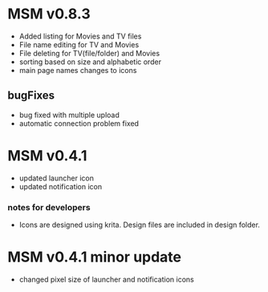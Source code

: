 # MSM v0.8.3

- Added listing for Movies and TV files
- File name editing for TV and Movies
- File deleting for TV(file/folder) and Movies
- sorting based on size and alphabetic order
- main page names changes to icons

## bugFixes

- bug fixed with multiple upload
- automatic connection problem fixed

# MSM v0.4.1

- updated launcher icon
- updated notification icon

### notes for developers

- Icons are designed using krita. Design files are included in design folder.

# MSM v0.4.1 minor update

- changed pixel size of launcher and notification icons
